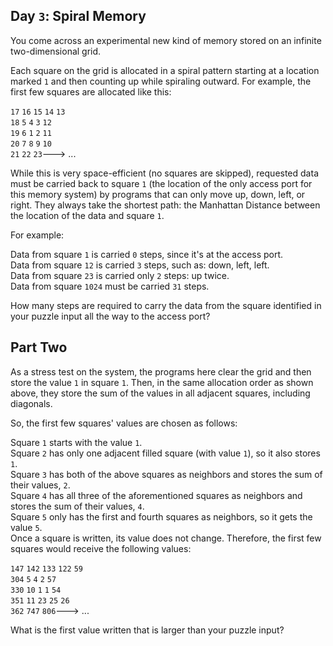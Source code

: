 ## Day `3`: Spiral Memory

You come across an experimental new kind of memory stored on an infinite two-dimensional grid.

Each square on the grid is allocated in a spiral pattern starting at a location marked `1` and then counting up while spiraling outward. For example, the first few squares are allocated like this:

`17`  `16`  `15`  `14`  `13`  
`18`   `5`   `4`   `3`  `12`  
`19`   `6`   `1`   `2`  `11`  
`20`   `7`   `8`   `9`  `10`  
`21`  `22`  `23`---> ...  

While this is very space-efficient (no squares are skipped), requested data must be carried back to square `1` (the location of the only access port for this memory system) by programs that can only move up, down, left, or right. They always take the shortest path: the Manhattan Distance between the location of the data and square `1`.

For example:

Data from square `1` is carried `0` steps, since it's at the access port.  
Data from square `12` is carried `3` steps, such as: down, left, left.  
Data from square `23` is carried only `2` steps: up twice.  
Data from square `1024` must be carried `31` steps.  

How many steps are required to carry the data from the square identified in your puzzle input all the way to the access port?

## Part Two

As a stress test on the system, the programs here clear the grid and then store the value `1` in square `1`. Then, in the same allocation order as shown above, they store the sum of the values in all adjacent squares, including diagonals.

So, the first few squares' values are chosen as follows:

Square `1` starts with the value `1`.  
Square `2` has only one adjacent filled square (with value `1`), so it also stores `1`.  
Square `3` has both of the above squares as neighbors and stores the sum of their values, `2`.  
Square `4` has all three of the aforementioned squares as neighbors and stores the sum of their values, `4`.  
Square `5` only has the first and fourth squares as neighbors, so it gets the value `5`.  
Once a square is written, its value does not change. Therefore, the first few squares would receive the following values:

`147`  `142`  `133`  `122`   `59`  
`304`    `5`    `4`    `2`   `57`  
`330`   `10`    `1`    `1`   `54`  
`351`   `11`   `23`   `25`   `26`  
`362`  `747`  `806`--->   ...  

What is the first value written that is larger than your puzzle input?